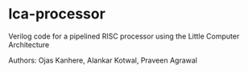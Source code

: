 lca-processor
=============

Verilog code for a pipelined RISC processor using the Little Computer Architecture

Authors: Ojas Kanhere, Alankar Kotwal, Praveen Agrawal
